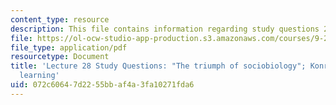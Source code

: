```yaml
---
content_type: resource
description: This file contains information regarding study questions 28.
file: https://ol-ocw-studio-app-production.s3.amazonaws.com/courses/9-20-animal-behavior-fall-2013/072c60647d2255bbaf4a3fa10271fda6_MIT9_20F13_L28_Qs.pdf
file_type: application/pdf
resourcetype: Document
title: 'Lecture 28 Study Questions: "The triumph of sociobiology"; Konrad Lorenz on
  learning'
uid: 072c6064-7d22-55bb-af4a-3fa10271fda6
---
```

